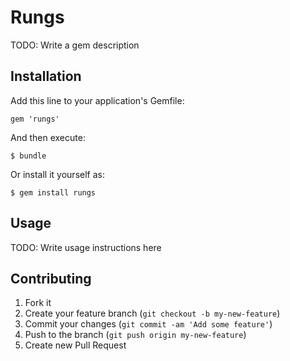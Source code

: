 # Rungs

TODO: Write a gem description

## Installation

Add this line to your application's Gemfile:

    gem 'rungs'

And then execute:

    $ bundle

Or install it yourself as:

    $ gem install rungs

## Usage

TODO: Write usage instructions here

## Contributing

1. Fork it
2. Create your feature branch (`git checkout -b my-new-feature`)
3. Commit your changes (`git commit -am 'Add some feature'`)
4. Push to the branch (`git push origin my-new-feature`)
5. Create new Pull Request
